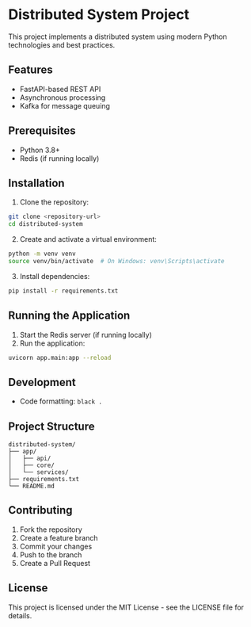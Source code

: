# Distributed System Project

This project implements a distributed system using modern Python technologies and best practices.

## Features

- FastAPI-based REST API
- Asynchronous processing
- Kafka for message queuing

## Prerequisites

- Python 3.8+
- Redis (if running locally)

## Installation

1. Clone the repository:
```bash
git clone <repository-url>
cd distributed-system
```

2. Create and activate a virtual environment:
```bash
python -m venv venv
source venv/bin/activate  # On Windows: venv\Scripts\activate
```

3. Install dependencies:
```bash
pip install -r requirements.txt
```

## Running the Application

1. Start the Redis server (if running locally)
2. Run the application:
```bash
uvicorn app.main:app --reload
```

## Development

- Code formatting: `black .`

## Project Structure

```
distributed-system/
├── app/
│   ├── api/
│   ├── core/
│   └── services/
├── requirements.txt
└── README.md
```

## Contributing

1. Fork the repository
2. Create a feature branch
3. Commit your changes
4. Push to the branch
5. Create a Pull Request

## License

This project is licensed under the MIT License - see the LICENSE file for details. 
